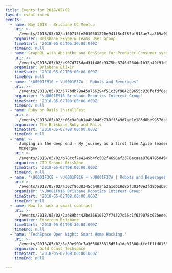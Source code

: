 ```yaml
---
title: Events for 2018/05/02
layout: event-index
events:
  - name: May 2018 - Brisbane UC Meetup
    uri: >-
      /events/2018/05/02/a160715fe2010601220e941f8c4787bf913ae7ca369a062e30d25cd90d8172c7
    organizer: Brisbane Skype & Teams User Group
    timeStart: '2018-05-02T06:30:00.000Z'
    timeEnd: null
  - name: GraphQL with Absinthe and GenStage for Producer-Consumer systems
    uri: >-
      /events/2018/05/02/c907d773dad31f480c9375bc8746d264dd1b32b49f91d35c87f159e9ccbdbc44
    organizer: Brisbane Elixir
    timeStart: '2018-05-02T08:00:00.000Z'
    timeEnd: null
  - name: "\U0001F916 + \U0001F37A | Robots and Beverages"
    uri: >-
      /events/2018/05/02/577bdb79a45a756294f51c39f964259655c920fefdf8ed6892d0a990fe3d84c3
    organizer: "\U0001F916 Brisbane Robotics Interest Group"
    timeStart: '2018-05-02T08:00:00.000Z'
    timeEnd: null
  - name: Ruby on Rails InstallFest
    uri: >-
      /events/2018/05/02/c06c9a0ab1a4b6b46c730ff349d7ad1e183d0be9957da86b1101b24a427fe828
    organizer: The Brisbane Ruby and Rails
    timeStart: '2018-05-02T08:00:00.000Z'
    timeEnd: null
  - name: >-
      Jumping in the deep end - My journey as a first time Agile leader -Ryan
      McKergow
    uri: >-
      /events/2018/05/02/b78ccf7e4249b4fc502f4690af2576acaaa87847958494a1712c1ecdea7d76ef
    organizer: CTO School Brisbane
    timeStart: '2018-05-02T08:00:00.000Z'
    timeEnd: null
  - name: "\U0001F3CE + \U0001F916 + \U0001F37A | Robots and Beverages and Self Driving (RC) Cars \U0001F3CE"
    uri: >-
      /events/2018/05/02/a302f9638345ca49a4b2a1eb19d8bf30340e3fd8b6db9d3c795203bc3a79bf62
    organizer: "\U0001F916 Brisbane Robotics Interest Group"
    timeStart: '2018-05-02T08:00:00.000Z'
    timeEnd: null
  - name: How to hack a smart contract
    uri: >-
      /events/2018/05/02/2ae89b4442be36610527f74327c56c1f639078c02beee0c634f8788ce6cb576d
    organizer: Ethereum Brisbane
    timeStart: '2018-05-02T08:30:00.000Z'
    timeEnd: null
  - name: 'TechSpace Open Night: Smart Home Hacking.'
    uri: >-
      /events/2018/05/02/8e39e909c7a3656033815d51a1de07300affcff1fd015309e5886c31c8affde1
    organizer: Gold Coast Techspace
    timeStart: '2018-05-02T09:00:00.000Z'
    timeEnd: null

---
```

